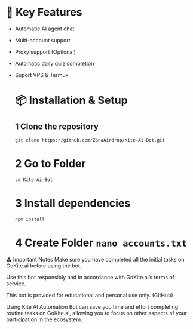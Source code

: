 # 🔧 Key Features

- Automatic AI agent chat

- Multi-account support

- Proxy support (Optional)
- Automatic daily quiz completion
- Suport VPS & Termux

  # 📦 Installation & Setup

  ## 1 Clone the repository

  ````
  git clone https://github.com/ZonaAirdrop/Kite-Ai-Bot.git
  ````
  # 2 Go to Folder 

  ````
  cd Kite-Ai-Bot
  ````
  # 3 Install dependencies

  ````
  npm install
  ````
  # 4 Create Folder `nano accounts.txt`

⚠️ Important Notes
Make sure you have completed all the initial tasks on GoKite.ai before using the bot.

Use this bot responsibly and in accordance with GoKite.ai’s terms of service.

This bot is provided for educational and personal use only. (GitHub)

Using Kite AI Automation Bot can save you time and effort completing routine tasks on GoKite.ai, allowing you to focus on other aspects of your participation in the ecosystem.
